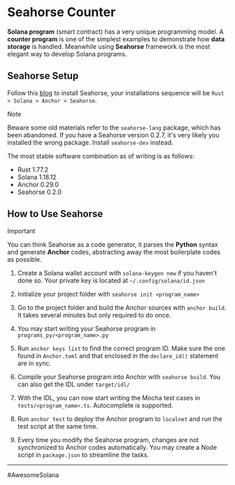 # Seahorse Counter

**Solana program** (smart contract) has a very unique programming model. A **counter program** is one of the simplest examples to demonstrate how **data storage** is handled. Meanwhile using **Seahorse** framework is the most elegant way to develop Solana programs.

## Seahorse Setup

Follow this [blog](https://blog.learnseahorse.com/blog/localinstall) to install Seahorse, your installations sequence will be `Rust > Solana > Anchor > Seahorse`. 

> [!NOTE]
> Beware some old materials refer to the `seahorse-lang` package, which has been abandoned. If you have a Seahorse version 0.2.7, it's very likely you installed the wrong package. Install `seahorse-dev` instead. 

The most stable software combination as of writing is as follows:

- Rust 1.77.2
- Solana 1.18.12
- Anchor 0.29.0
- Seahorse 0.2.0

## How to Use Seahorse

> [!IMPORTANT]
> You can think Seahorse as a code generator, it parses the **Python** syntax and generate **Anchor** codes, abstracting away the most boilerplate codes as possible.

1. Create a Solana wallet account with `solana-keygen new` if you haven't done so. Your private key is located at `~/.config/solana/id.json`

2. Initialize your project folder with `seahorse init <program_name>`

3. Go to the project folder and build the Anchor sources with `anchor build`. It takes several minutes but only required to do once.

4. You may start writing your Seahorse program in `programs_py/<program_name>.py`

5. Run `anchor keys list` to find the correct program ID. Make sure the one found in `Anchor.toml` and that enclosed in the `declare_id()` statement are in sync.

6. Compile your Seahorse program into Anchor with `seahorse build`. You can also get the IDL under `target/idl/`

7. With the IDL, you can now start writing the Mocha test cases in `tests/<program_name>.ts`. Autocomplete is supported.

8. Run `anchor test` to deploy the Anchor program to `localnet` and run the test script at the same time.

9. Every time you modify the Seahorse program, changes are not synchronized to Anchor codes automatically. You may create a Node script in `package.json` to streamline the tasks.

---
#AwesomeSolana 